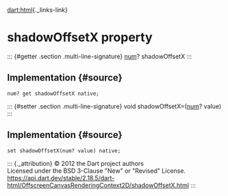 [dart:html](../../dart-html/dart-html-library){._links-link}

shadowOffsetX property
======================

::: {#getter .section .multi-line-signature}
[num](../../dart-core/num-class)? shadowOffsetX
:::

Implementation {#source}
--------------

``` {.language-dart data-language="dart"}
num? get shadowOffsetX native;
```

::: {#setter .section .multi-line-signature}
void shadowOffsetX=([num](../../dart-core/num-class)? value)
:::

Implementation {#source}
--------------

``` {.language-dart data-language="dart"}
set shadowOffsetX(num? value) native;
```

::: {._attribution}
© 2012 the Dart project authors\
Licensed under the BSD 3-Clause \"New\" or \"Revised\" License.\
<https://api.dart.dev/stable/2.18.5/dart-html/OffscreenCanvasRenderingContext2D/shadowOffsetX.html>
:::
